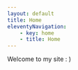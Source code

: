 ```yaml
---
layout: default
title: Home
eleventyNavigation:
    - key: home
    - title: Home
---
```

Welcome to my site : ) 